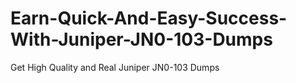 # Earn-Quick-And-Easy-Success-With-Juniper-JN0-103-Dumps
Get High Quality and Real Juniper JN0-103 Dumps
